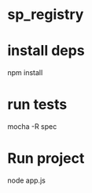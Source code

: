sp_registry
===========


install deps
===========
npm install


run tests
===========
mocha -R spec


Run project
===========
node app.js
